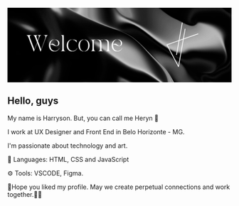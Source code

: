 <div style="display: inline_block"><br>
  <img align="center" alt="Welcome" src="https://github.com/HerrysonNeubaner/welcome/blob/main/Welcome.png?raw=true">
</div>


## Hello, guys

My name is Harryson. But, you can call me Heryn 🐺

I work at UX Designer and Front End in Belo Horizonte - MG.

I'm passionate about technology and art.

🦄 Languages: HTML, CSS and JavaScript

⚙️ Tools: VSCODE, Figma.

📧Hope you liked my profile.
May we create perpetual connections and work together.👨‍💻
